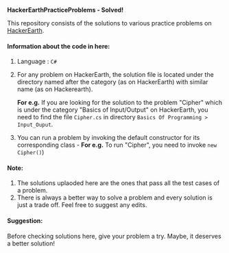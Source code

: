 **HackerEarthPracticeProblems - Solved!**

This repository consists of the solutions to various practice problems on [HackerEarth](https://www.hackerearth.com/ "HackerEarth").

#### Information about the code in here: ####
1. Language : `C#`
2. For any problem on HackerEarth, the solution file is located under the directory named after the category (as on HackerEarth) with similar name (as on Hackerearth).

   **For e.g.** If you are looking for the solution to the problem "Cipher" which is under the category "Basics of Input/Output" on HackerEarth, you need to find the file `Cipher.cs` in directory `Basics Of Programming > Input_Ouput`.
3. You can run a problem by invoking the default constructor for its corresponding class - **For e.g.** To run "Cipher", you need to invoke `new Cipher()`)

#### Note: ####
1. The solutions uplaoded here are the ones that pass all the test cases of a problem.
2. There is always a better way to solve a problem and every solution is just a trade off. Feel free to suggest any edits.

#### Suggestion: ####
Before checking solutions here, give your problem a try. Maybe, it deserves a better solution!
